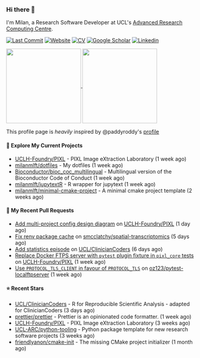 ### Hi there 👋

I'm Milan, a Research Software Developer at UCL's [Advanced Research Computing
Centre](https://www.ucl.ac.uk/advanced-research-computing/advanced-research-computing-centre).

[![Last Commit](https://img.shields.io/github/last-commit/milanmlft/milanmlft?label=updated)](https://github.com/milanmlft)
[![Website](https://img.shields.io/badge/GitHub%20Pages-222?logo=githubpages&logoColor=fff&style=for-the-badge&style=flat)](https://milanmlft.dev)
[![CV](https://img.shields.io/badge/CV-PDF-pink.svg)](https://milanmlft.netlify.app/uploads/resume.pdf)
[![Google Scholar](https://img.shields.io/badge/Google%20Scholar-4285F4?logo=googlescholar&logoColor=fff&style=for-the-badge&style=flat)](https://scholar.google.com/citations?user=LwW40HQAAAAJ&hl=en)
[![Linkedin](https://img.shields.io/badge/LinkedIn-0A66C2?logo=linkedin&logoColor=fff&style=for-the-badge&style=flat)](http://www.linkedin.com/in/milan-malfait)


<a href="https://github.com/milanmlft/milanmlft#gh-dark-mode-only">
  <img height=200 align="center" src="https://github-readme-stats-paddyroddy.vercel.app/api?username=milanmlft&disable_animations=true&hide_border=true&hide_title=true&include_all_commits=true&rank_icon=github&show=prs_merged,reviews&show_icons=true&theme=tokyonight" />
</a>


<a href="https://github.com/milanmlft/milanmlft#gh-light-mode-only">
  <img height=200 align="center" src="https://github-readme-stats-paddyroddy.vercel.app/api?username=milanmlft&disable_animations=true&hide_border=true&hide_title=true&include_all_commits=true&rank_icon=github&show=prs_merged,reviews&show_icons=true&theme=default" />
</a>

This profile page is _heavily_ inspired by @paddyroddy's [profile](https://github.com/paddyroddy/paddyroddy)

#### 👷 Explore My Current Projects

- [UCLH-Foundry/PIXL](https://github.com/UCLH-Foundry/PIXL) - PIXL Image eXtraction Laboratory
  (1 week ago)
- [milanmlft/dotfiles](https://github.com/milanmlft/dotfiles) - My dotfiles
  (1 week ago)
- [Bioconductor/bioc_coc_multilingual](https://github.com/Bioconductor/bioc_coc_multilingual) - Multilingual version of the Bioconductor Code of Conduct
  (1 week ago)
- [milanmlft/jupytextR](https://github.com/milanmlft/jupytextR) - R wrapper for jupytext
  (1 week ago)
- [milanmlft/minimal-cmake-project](https://github.com/milanmlft/minimal-cmake-project) - A minimal cmake project template
  (2 weeks ago)

#### 🔨 My Recent Pull Requests

- [Add multi-project config design diagram](https://github.com/UCLH-Foundry/PIXL/pull/302) on [UCLH-Foundry/PIXL](https://github.com/UCLH-Foundry/PIXL)
  (1 day ago)
- [Fix renv package cache](https://github.com/smcclatchy/spatial-transcriptomics/pull/1) on [smcclatchy/spatial-transcriptomics](https://github.com/smcclatchy/spatial-transcriptomics)
  (5 days ago)
- [Add statistics episode](https://github.com/UCL/ClinicianCoders/pull/31) on [UCL/ClinicianCoders](https://github.com/UCL/ClinicianCoders)
  (6 days ago)
- [Replace Docker FTPS server with `pytest` plugin fixture in `pixl_core` tests](https://github.com/UCLH-Foundry/PIXL/pull/288) on [UCLH-Foundry/PIXL](https://github.com/UCLH-Foundry/PIXL)
  (1 week ago)
- [Use `PROTOCOL_TLS_CLIENT` in favour of `PROTOCOL_TLS`](https://github.com/oz123/pytest-localftpserver/pull/304) on [oz123/pytest-localftpserver](https://github.com/oz123/pytest-localftpserver)
  (1 week ago)

#### ⭐ Recent Stars

- [UCL/ClinicianCoders](https://github.com/UCL/ClinicianCoders) - R for Reproducible Scientific Analysis - adapted for ClinicianCoders
  (3 days ago)
- [prettier/prettier](https://github.com/prettier/prettier) - Prettier is an opinionated code formatter.
  (1 week ago)
- [UCLH-Foundry/PIXL](https://github.com/UCLH-Foundry/PIXL) - PIXL Image eXtraction Laboratory
  (3 weeks ago)
- [UCL-ARC/python-tooling](https://github.com/UCL-ARC/python-tooling) - Python package template for new research software projects
  (3 weeks ago)
- [friendlyanon/cmake-init](https://github.com/friendlyanon/cmake-init) - The missing CMake project initializer
  (1 month ago)
